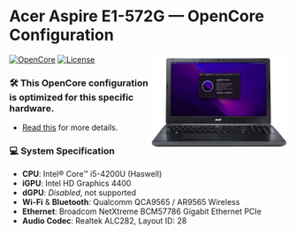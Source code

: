 # Acer Aspire E1-572G — OpenCore Configuration

<img align="right" src="assets/laptop_monterey.png" alt="laptop_monterey.png" width="250">  

[![OpenCore](https://img.shields.io/badge/OpenCore-0.9.9-blue.svg)](https://github.com/acidanthera/OpenCorePkg)
[![License](https://img.shields.io/badge/License-MIT-purple.svg)](https://github.com/acidanthera/OpenCorePkg)<br>
 
### 🛠️ This OpenCore configuration is optimized for this specific hardware. 
   * [Read this](assets/INFO.md) for more details.

### 💻 System Specification


* <b>CPU</b>: Intel® Core™ i5-4200U (Haswell)<br>
* <b>iGPU</b>: Intel HD Graphics 4400<br>
* <b>dGPU</b>: <i>Disabled</i>, not supported<br>
* <b>Wi-Fi</b> & <b>Bluetooth</b>: Qualcomm QCA9565 / AR9565 Wireless<br>
* <b>Ethernet</b>: Broadcom NetXtreme BCM57786 Gigabit Ethernet PCIe<br>
* <b>Audio Codec</b>: Realtek ALC282, Layout ID: 28


